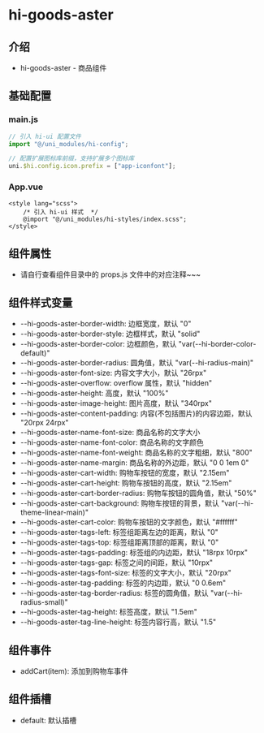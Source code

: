 # hi-goods-aster

## 介绍

-   hi-goods-aster - 商品组件

## 基础配置

### main.js

```javascript
// 引入 hi-ui 配置文件
import "@/uni_modules/hi-config";

// 配置扩展图标库前缀，支持扩展多个图标库
uni.$hi.config.icon.prefix = ["app-iconfont"];
```

### App.vue

```vue
<style lang="scss">
    /* 引入 hi-ui 样式  */
    @import "@/uni_modules/hi-styles/index.scss";
</style>
```

## 组件属性

-   请自行查看组件目录中的 props.js 文件中的对应注释~~~

## 组件样式变量

-   --hi-goods-aster-border-width: 边框宽度，默认 "0"
-   --hi-goods-aster-border-style: 边框样式，默认 "solid"
-   --hi-goods-aster-border-color: 边框颜色，默认 "var(--hi-border-color-default)"
-   --hi-goods-aster-border-radius: 圆角值，默认 "var(--hi-radius-main)"
-   --hi-goods-aster-font-size: 内容文字大小，默认 "26rpx"
-   --hi-goods-aster-overflow: overflow 属性，默认 "hidden"
-   --hi-goods-aster-height: 高度，默认 "100%"
-   --hi-goods-aster-image-height: 图片高度，默认 "340rpx"
-   --hi-goods-aster-content-padding: 内容(不包括图片)的内容边距，默认 "20rpx 24rpx"
-   --hi-goods-aster-name-font-size: 商品名称的文字大小
-   --hi-goods-aster-name-font-color: 商品名称的文字颜色
-   --hi-goods-aster-name-font-weight: 商品名称的文字粗细，默认 "800"
-   --hi-goods-aster-name-margin: 商品名称的外边距，默认 "0 0 1em 0"
-   --hi-goods-aster-cart-width: 购物车按钮的宽度，默认 "2.15em"
-   --hi-goods-aster-cart-height: 购物车按钮的高度，默认 "2.15em"
-   --hi-goods-aster-cart-border-radius: 购物车按钮的圆角值，默认 "50%"
-   --hi-goods-aster-cart-background: 购物车按钮的背景，默认 "var(--hi-theme-linear-main)"
-   --hi-goods-aster-cart-color: 购物车按钮的文字颜色，默认 "#ffffff"
-   --hi-goods-aster-tags-left: 标签组距离左边的距离，默认 "0"
-   --hi-goods-aster-tags-top: 标签组距离顶部的距离，默认 "0"
-   --hi-goods-aster-tags-padding: 标签组的内边距，默认 "18rpx 10rpx"
-   --hi-goods-aster-tags-gap: 标签之间的间距，默认 "10rpx"
-   --hi-goods-aster-tags-font-size: 标签的文字大小，默认 "20rpx"
-   --hi-goods-aster-tag-padding: 标签的内边距，默认 "0 0.6em"
-   --hi-goods-aster-tag-border-radius: 标签的圆角值，默认 "var(--hi-radius-small)"
-   --hi-goods-aster-tag-height: 标签高度，默认 "1.5em"
-   --hi-goods-aster-tag-line-height: 标签内容行高，默认 "1.5"

## 组件事件

-   addCart(item): 添加到购物车事件

## 组件插槽

-   default: 默认插槽

